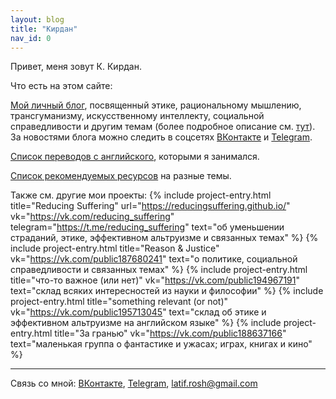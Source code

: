 ```yaml
---
layout: blog
title: "Кирдан"
nav_id: 0
---
```

Привет, меня зовут К. Кирдан.<br>

Что есть на этом сайте:

<a href="/blog/index.html">Мой личный блог</a>, посвященный этике, рациональному мышлению, трансгуманизму, искусственному интеллекту, социальной справедливости и другим темам (более подробное описание см. <a href="/blog/about.html">тут</a>).
За новостями блога можно следить в соцсетях <a href="{{ site.vk }}">ВКонтакте</a> и <a href="{{ site.telegram }}">Telegram</a>.

<a href="/translations/index.html">Список переводов с английского</a>, которыми я занимался.

<a href="/blog/links.html">Список рекомендуемых ресурсов</a> на разные темы.

Также см. другие мои проекты:
{% include project-entry.html title="Reducing Suffering" url="https://reducingsuffering.github.io/" vk="https://vk.com/reducing_suffering" telegram="https://t.me/reducing_suffering" text="об уменьшении страданий, этике, эффективном альтруизме и связанных темах" %}
{% include project-entry.html title="Reason & Justice" vk="https://vk.com/public187680241" text="о политике, социальной справедливости и связанных темах" %}
{% include project-entry.html title="что-то важное (или нет)" vk="https://vk.com/public194967191" text="склад всяких интересностей из науки и философии" %}
{% include project-entry.html title="something relevant (or not)" vk="https://vk.com/public195713045" text="склад об этике и эффективном альтруизме на английском языке" %}
{% include project-entry.html title="За гранью" vk="https://vk.com/public188637166" text="маленькая группа о фантастике и ужасах; играх, книгах и кино" %}

---

Связь со мной: [ВКонтакте](https://vk.com/latif_rosh), [Telegram](https://t.me/KKirdan), latif.rosh@gmail.com